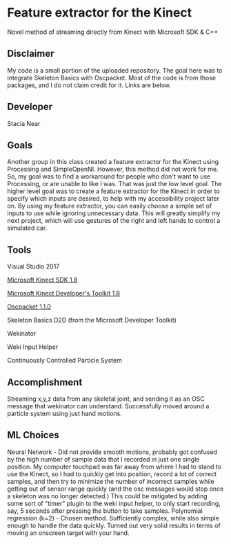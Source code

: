 # Feature extractor for the Kinect

Novel method of streaming directly from Kinect with Microsoft SDK & C++

## Disclaimer
My code is a small portion of the uploaded repository. The goal here was to integrate Skeleton Basics with Oscpacket. Most of the code is from those packages, and I do not claim credit for it. Links are below.

## Developer
Stacia Near

## Goals

Another group in this class created a feature extractor for the Kinect using Processing and SimpleOpenNI. However, this method did not work for me. So, my goal was to find a workaround for people who don't want to use Processing, or are unable to like I was.
That was just the low level goal. The higher level goal was to create a feature extractor for the Kinect in order to specify which inputs are desired, to help with my accessibility project later on. By using my feature extractor, you can easily choose a simple set of inputs to use while ignoring unnecessary data. This will greatly simplify my next project, which will use gestures of the right and left hands to control a simulated car.

## Tools

Visual Studio 2017

[Microsoft Kinect SDK 1.8](https://www.microsoft.com/en-gb/download/details.aspx?id=40278)

[Microsoft Kinect Developer's Toolkit 1.8](https://www.microsoft.com/en-gb/download/details.aspx?id=40276)

[Oscpacket 1.1.0](https://code.google.com/archive/p/oscpack)

Skeleton Basics D2D (from the Microsoft Developer Toolkit)

Wekinator

Weki Input Helper

Continuously Controlled Particle System

## Accomplishment

Streaming x,y,z data from any skeletal joint, and sending it as an OSC message that wekinator can understand. Successfully moved around a particle system using just hand motions.

## ML Choices

Neural Network - Did not provide smooth motions, probably got confused by the high number of sample data that I recorded in just one single position. My computer touchpad was far away from where I had to stand to use the Kinect, so I had to quickly get into position, record a lot of correct samples, and then try to minimize the number of incorrect samples while getting out of sensor range quickly (and the osc messages would stop once a skeleton was no longer detected.) This could be mitigated by adding some sort of "timer" plugin to the weki input helper, to only start recording, say, 5 seconds after pressing the button to take samples.
Polynomial regression (k=2) - Chosen method. Sufficiently complex, while also simple enough to handle the data quickly. Turned out very solid results in terms of moving an onscreen target with your hand.
